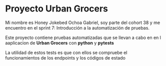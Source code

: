 # Proyecto Urban Grocers

Mi nombre es Honey Jokebed Ochoa Gabriel, soy parte del cohort 38  y me encuentro en el sprint 7: Introducción a la automatización de pruebas.

Este proyecto contiene pruebas automatizadas que se llevan a cabo en en l aaplicacion de **Urban Grocers** con **python** y **pytests**

La utilidad de estos tests es que con ellos se compruebe el funcionamientos de los endpoints y los códigos de estado